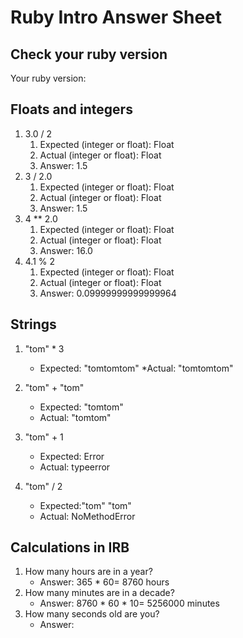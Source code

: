 # Ruby Intro Answer Sheet

## Check your ruby version
Your ruby version: 

## Floats and integers 
1. 3.0 / 2
    1. Expected (integer or float): Float    
    2. Actual (integer or float): Float
    3. Answer: 1.5
2. 3 / 2.0
    1. Expected (integer or float):  Float   
    2. Actual (integer or float): Float
    3. Answer: 1.5
3. 4 ** 2.0
    1. Expected (integer or float): Float     
    2. Actual (integer or float): Float
    3. Answer: 16.0
4. 4.1 % 2
    1. Expected (integer or float): Float    
    2. Actual (integer or float): Float
    3. Answer: 0.09999999999999964


## Strings
1. "tom" * 3
    * Expected: "tomtomtom"
    *Actual: "tomtomtom"

2. "tom" + "tom"
    * Expected: "tomtom"
    * Actual: "tomtom"

3. "tom" + 1
    * Expected: Error
    * Actual: typeerror

4. "tom" / 2
    * Expected:"tom" "tom"
    * Actual: NoMethodError


## Calculations in IRB
1. How many hours are in a year?
    * Answer: 365 * 60= 8760 hours 
2. How many minutes are in a decade?
    * Answer: 8760 * 60 * 10= 5256000 minutes
3. How many seconds old are you?
    * Answer: 